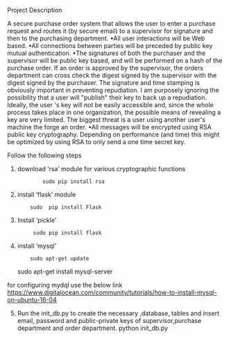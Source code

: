 
Project Description 

A secure purchase order system that allows the user to enter a purchase request and routes it (by secure email) to a supervisor for signature and then to the purchasing department.
•All user interactions will be Web based.
•All connections between parties will be preceded by public key mutual authentication.
•The signatures of both the purchaser and the supervisor will be public key based, and will be performed  on a hash of the purchase order. If an order is approved by the supervisor, the orders department can cross check the digest signed by the supervisor with the digest signed by the purchaser. The signature and time stamping is obviously important in preventing  repudiation. I am purposely ignoring the possibility that a user will "publish" their key to back up a repudiation. Ideally, the user 's key will not be easily accessible and, since the whole process takes place in one organization, the possible means of revealing a key are very limited. The biggest threat is a user using another user's machine the forge an order.
•All messages will be encrypted using RSA public key cryptography. Depending on performance (and time) this might be optimized by using RSA to only send a one time secret key.


Follow the following steps

1) download ‘rsa’ module for various cryptographic functions

               sudo pip install rsa

2) install ‘flask’ module

           sudo  pip install Flask

3) Install ‘pickle’

            sudo pip install flask
       
           
4)  install ‘mysql’
        
            sudo apt-get update
       sudo apt-get install mysql-server
       
for configuring mydql use the below link
https://www.digitalocean.com/community/tutorials/how-to-install-mysql-on-ubuntu-16-04

5. Run the init_db.py to create the necessary ,database, tables and insert email, password and public-private keys of 
supervisor,purchase department and order department.
           python init_db.py


 
